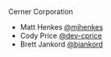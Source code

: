 Cerner Corporation

- Matt Henkes [@mjhenkes]
- Cody Price [@dev-cprice]
- Brett Jankord [@bjankord]

[@mjhenkes]: https://github.com/mjhenkes
[@dev-cprice]: https://github.com/dev-cprice
[@bjankord]: https://github.com/bjankord
